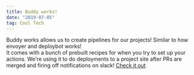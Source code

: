 ```yaml
---
title: Buddy works!
date: "2019-07-05"
tag: Cool Tech
---
```


Buddy works allows us to create pipelines for our projects! Similar to how envoyer and deploybot works!  
It comes with a bunch of prebuilt recipes for when you try to set up your actions.
We're using it to do deployments to a project site after PRs are merged and firing off notifications on slack!
[Check it out](https://buddy.works/)
